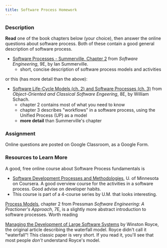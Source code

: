 ```yaml
---
title: Software Process Homework
---
```

### Description

**Read** one of the book chapters below (your choice),
then answer the online questions about software process.
Both of these contain a good general description of software process.

* [Software Processes - Summerville, Chapter 2][summerville] from *Software Engineering*, 9E, by Ian Summerville.
  - short, concise description of software process models and activities

or this (has more detail than the above):

* [Software Life-Cycle Models (ch. 2) and Software Processes (ch. 3)][schach] from *Object-Oriented and Classical Software Engeering*, 8E, by William Schach.
  - chapter 2 contains most of what you need to know
  - chapter 3 describes "workflows" in a software process, using the Unified Process (UP) as a model
  - **more detail** than Summerville's chapter


### Assignment

Online questions are posted on Google Classroom, as a Google Form.


### Resources to Learn More

A good, free online course about Software Process fundamentals is

* [Software Development Processes and Methodologies](https://www.coursera.org/learn/software-processes/), U. of Minnesota on Coursera.  A good overview course for the activities in a software process. Good advise on developer habits.
 * This course is part of a 4-course series by U.M. that looks interesting.

[Process Models][pressman], chapter 2 from Pressman *Software Engineering: A Practioner's Approach*, 7E, is a slightly more abstract introduction to software processes. Worth reading 

[Managing the Development of Large Software Systems][royce] by Winston Royce, the original article describing the waterfall model. Royce didn't call it "waterfall"! This classic paper is very short.  If you read it, you'll see that most people *don't* understand Royce's model.

[summerville]: https://cpske.github.io/ISP/resources/Software-Process-Summerville-ch2.pdf
[schach]: https://cpske.github.io/ISP/resources/Software-Process-Schach-ch2-3.pdf
[pressman]: https://cpske.github.io/ISP/resources/Software-Process-Pressman-ch2.pdf
[royce]: https://cpske.github.io/ISP/resources/Royce1970-Managing-the-Development-of-Large-Software-Systems.pdf
